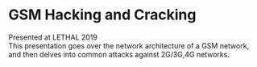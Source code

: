 # GSM Hacking and Cracking <br/>
Presented at LETHAL 2019 <br/>
This presentation goes over the network architecture of a GSM network, and then delves into common attacks against 2G/3G,4G networks. 
